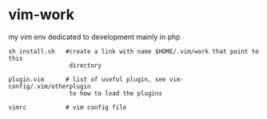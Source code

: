 # vim-work
my vim env dedicated to development mainly in php

    sh install.sh   #create a link with name $HOME/.vim/work that point to this 
                     directory

    plugin.vim      # list of useful plugin, see vim-config/.vim/otherplugin
                     to how to load the plugins

    vimrc           # vim config file

